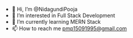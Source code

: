 - 👋 Hi, I’m @NidagundiPooja
- 👀 I’m interested in Full Stack Development
- 🌱 I’m currently learning MERN Stack
- 📫 How to reach me pmp15091995@gmail.com
<!---
NidagundiPooja/NidagundiPooja is a ✨ special ✨ repository because its `README.md` (this file) appears on your GitHub profile.
You can click the Preview link to take a look at your changes.
--->
